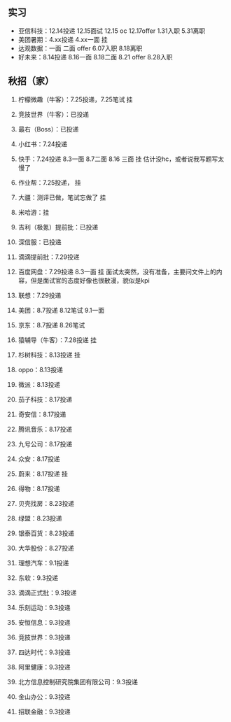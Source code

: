 

## 实习

- 亚信科技：12.14投递 12.15面试 12.15 oc 12.17offer 1.31入职 5.31离职
- 美团暑期：4.xx投递 4.xx一面 挂
- 达观数据：一面 二面 offer 6.07入职 8.18离职
- 好未来：8.14投递 8.16一面 8.18二面 8.21 offer 8.28入职

## 秋招（家）

1. 柠檬微趣（牛客）：7.25投递，7.25笔试 挂

2. 竞技世界（牛客）：已投递

3. 最右（Boss）：已投递

4. 小红书：7.24投递

5. 快手：7.24投递 8.3一面 8.7二面 8.16 三面 挂 估计没hc，或者说我写题写太慢了

6. 作业帮：7.25投递， 挂

7. 大疆：测评已做，笔试忘做了 挂

8. 米哈游：挂

9. 吉利（极氪）提前批：已投递

10. 深信服：已投递

11. 滴滴提前批：7.29投递

12. 百度网盘：7.29投递 8.3一面 挂 面试太突然，没有准备，主要问文件上的内容，但是面试官的态度好像也很散漫，貌似是kpi

13. 联想：7.29投递

14. 美团：8.7投递 8.12笔试 9.1一面

15. 京东：8.7投递 8.26笔试

16. 猿辅导（牛客）：7.28投递 挂

17. 杉树科技：8.13投递 挂

18. oppo：8.13投递

19. 微派：8.13投递

20. 茄子科技：8.17投递

21. 奇安信：8.17投递

22. 腾讯音乐：8.17投递

23. 九号公司：8.17投递

24. 众安：8.17投递

25. 蔚来：8.17投递 挂

26. 得物：8.17投递

27. 贝壳找房：8.23投递

28. 绿盟：8.23投递

29. 银泰百货：8.23投递

30. 大华股份：8.27投递

31. 理想汽车：9.1投递

32. 东软：9.3投递

33. 滴滴正式批：9.3投递

34. 乐刻运动：9.3投递

35. 安恒信息：9.3投递

36. 竞技世界：9.3投递

37. 四达时代：9.3投递

38. 阿里健康：9.3投递

39. 北方信息控制研究院集团有限公司：9.3投递

40. 金山办公：9.3投递

41. 招联金融：9.3投递

    

